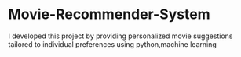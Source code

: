 # Movie-Recommender-System
I developed this project by providing  personalized movie suggestions tailored to individual preferences using python,machine learning 
